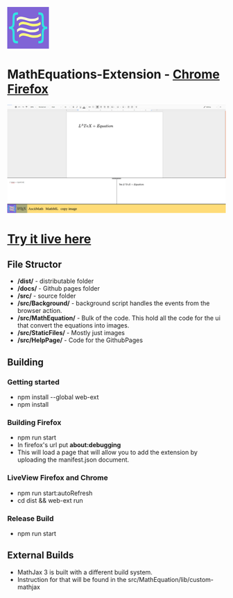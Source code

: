 ![logo for MathEquation Extension](https://github.com/brendena/MathEquations-Extension/blob/master/Img/96x96.png?raw=true)
# MathEquations-Extension - [Chrome](https://chrome.google.com/webstore/detail/math-equations/fkioioejambaepmmpepneigdadjpfamh?hl=en) [Firefox](https://addons.mozilla.org/en-US/firefox/addon/math-equations-anywhere)



![example](https://github.com/brendena/MathEquations-Extension/blob/master/Img/readmeExample.png?raw=true)


# [Try it live here](https://brendena.github.io/MathEquations-Extension/)


## **File Structor**
* **/dist/** - distributable folder 
* **/docs/** - Github pages folder 
* **/src/** - source folder
* **/src/Background/** - background script handles the events from the browser action.
* **/src/MathEquation/** - Bulk of the code.  This hold all the code for the ui that convert the equations into images.
* **/src/StaticFiles/** - Mostly just images
* **/src/HelpPage/** - Code for the GithubPages




## **Building**

### Getting started
* npm install --global web-ext
* npm install


### Building Firefox
* npm run start
* In firefox's url put **about:debugging** 
* This will load a page that will allow you to add the extension by uploading the manifest.json document.


### LiveView Firefox and Chrome
* npm run start:autoRefresh
* cd dist && web-ext run


### Release Build
* npm run start


## External Builds
* MathJax 3 is built with a different build system.
* Instruction for that will be found in the src/MathEquation/lib/custom-mathjax  


